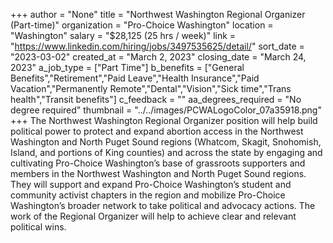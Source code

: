 +++
author = "None"
title = "Northwest Washington Regional Organizer (Part-time)"
organization = "Pro-Choice Washington"
location = "Washington"
salary = "$28,125 (25 hrs / week)"
link = "https://www.linkedin.com/hiring/jobs/3497535625/detail/"
sort_date = "2023-03-02"
created_at = "March 2, 2023"
closing_date = "March 24, 2023"
a_job_type = ["Part Time"]
b_benefits = ["General Benefits","Retirement","Paid Leave","Health Insurance","Paid Vacation","Permanently Remote","Dental","Vision","Sick time","Trans health","Transit benefits"]
c_feedback = ""
aa_degrees_required = "No degree required"
thumbnail = "../../images/PCWALogoColor_07a35918.png"
+++
The Northwest Washington Regional Organizer position will help build political power to protect and expand abortion access in the Northwest Washington and North Puget Sound regions (Whatcom, Skagit, Snohomish, Island, and portions of King counties) and across the state by engaging and cultivating Pro-Choice Washington’s base of grassroots supporters and members in the Northwest Washington and North Puget Sound regions. They will support and expand Pro-Choice Washington’s student and community activist chapters in the region and mobilize Pro-Choice Washington’s broader network to take political and advocacy actions. The work of the Regional Organizer will help to achieve clear and relevant political wins.    